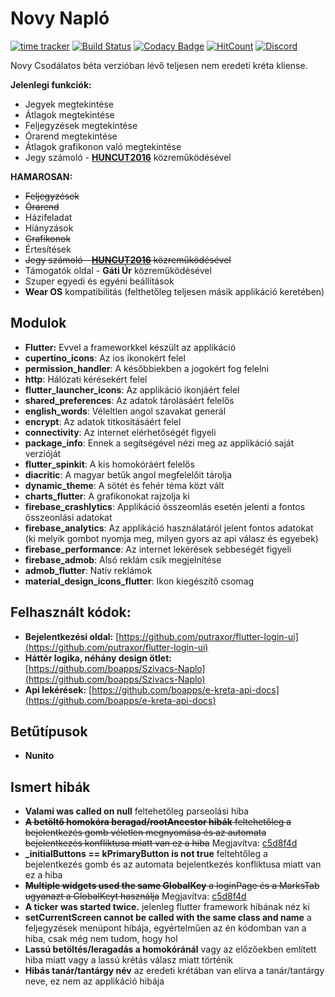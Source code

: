 # Novy Napló
[![time tracker](https://wakatime.com/badge/github/NovySoft/novyNaplo.svg)](https://wakatime.com/badge/github/NovySoft/novyNaplo)
[![Build Status](https://travis-ci.com/NovySoft/novyNaplo.svg?branch=master)](https://travis-ci.com/NovySoft/novyNaplo)
[![Codacy Badge](https://api.codacy.com/project/badge/Grade/f08d8ae48160409997ea32cf95d1a64f)](https://www.codacy.com/manual/Legolaszstudio/novyNaplo?utm_source=github.com&amp;utm_medium=referral&amp;utm_content=NovySoft/novyNaplo&amp;utm_campaign=Badge_Grade)
[![HitCount](http://hits.dwyl.io/NovySoft/novyNaplo.svg)](http://hits.dwyl.io/NovySoft/novyNaplo)
[![Discord](https://img.shields.io/discord/340112709628592139.svg)](http://discord.gg/rmjC4d4)

Novy Csodálatos béta verzióban lévő teljesen nem eredeti kréta kliense.

**Jelenlegi funkciók:**
*  Jegyek megtekintése
*  Átlagok megtekintése
*  Feljegyzések megtekintése
*  Órarend megtekintése
*  Átlagok grafikonon való megtekintése
*  Jegy számoló - **[HUNCUT2016](https://github.com/huncut2016)** közreműködésével

**HAMAROSAN:**
*  ~~Feljegyzések~~
*  ~~Órarend~~
*  Házifeladat
*  Hiányzások
*  ~~Grafikonok~~
*  Értesítések
*  ~~Jegy számoló - **[HUNCUT2016](https://github.com/huncut2016)** közreműködésével~~
*  Támogatók oldal - **Gáti Úr** közreműködésével
*  Szuper egyedi és egyéni beállítások
*  **Wear OS** kompatibilitás (felthetőleg teljesen másik applikáció keretében)

## Modulok
*  **Flutter:** Evvel a frameworkkel készült az applikáció
*  **cupertino_icons**: Az ios ikonokért felel
*  **permission_handler**: A későbbiekben a jogokért fog felelni
*  **http**: Hálózati kérésekért felel
*  **flutter_launcher_icons**: Az applikáció ikonjáért felel
*  **shared_preferences**: Az adatok tárolásáért felelős
*  **english_words**: Véleltlen angol szavakat generál
*  **encrypt**: Az adatok titkosításáért felel
*  **connectivity**: Az internet elérhetőségét figyeli
*  **package_info**: Ennek a segítségével nézi meg az applikáció saját verzióját
*  **flutter_spinkit**: A kis homokóráért felelős
*  **diacritic**: A magyar betűk angol megfelelőit tárolja
*  **dynamic_theme**: A sötét és fehér téma közt vált
*  **charts_flutter**: A grafikonokat rajzolja ki
*  **firebase_crashlytics**: Applikáció összeomlás esetén jelenti a fontos összeonlási adatokat
*  **firebase_analytics**: Az applikáció használatáról jelent fontos adatokat (ki melyik gombot nyomja meg, milyen gyors az api válasz és egyebek)
*  **firebase_performance**: Az internet lekérések sebbeségét figyeli
*  **firebase_admob**: Alsó reklám csík megjelnítése
*  **admob_flutter**: Natív reklámok
*  **material_design_icons_flutter**: Ikon kiegészítő csomag

## Felhasznált kódok:
*  **Bejelentkezési oldal:** [https://github.com/putraxor/flutter-login-ui](https://github.com/putraxor/flutter-login-ui)
*  **Háttér logika, néhány design ötlet:** [https://github.com/boapps/Szivacs-Naplo](https://github.com/boapps/Szivacs-Naplo)
*  **Api lekérések:** [https://github.com/boapps/e-kreta-api-docs](https://github.com/boapps/e-kreta-api-docs)


## Betűtípusok
*  **Nunito**

## Ismert hibák
*  **Valami was called on null** feltehetőleg parseolási hiba
*  ~~**A betöltő homokóra beragad/rootAncestor hibák** feltehetőleg a bejelentkezés gomb véletlen megnyomása és az automata bejelentkezés konfliktusa miatt van ez a hiba~~ Megjavítva: [c5d8f4d](https://github.com/NovySoft/novyNaplo/commit/c5d8f4dc18225fc848af0f70681b2d5ea9d88a0c)
*  **_initialButtons == kPrimaryButton is not true** feltehtőleg a bejelentkezés gomb és az automata bejelentkezés konfliktusa miatt van ez a hiba
*  ~~**Multiple widgets used the same GlobalKey** a loginPage és a MarksTab ugyanazt a GlobalKeyt használja~~ Megjavítva: [c5d8f4d](https://github.com/NovySoft/novyNaplo/commit/c5d8f4dc18225fc848af0f70681b2d5ea9d88a0c)
*  **A ticker was started twice.** jelenleg flutter framework hibának néz ki
*  **setCurrentScreen cannot be called with the same class and name** a feljegyzések menüpont hibája, egyértelműen az én kódomban van a hiba, csak még nem tudom, hogy hol
*  **Lassú betöltés/leragadás a homokóránál** vagy az előzőekben említett hiba miatt vagy a lassú krétás válasz miatt történik
*  **Hibás tanár/tantárgy név** az eredeti krétában van elírva a tanár/tantárgy neve, ez nem az applikáció hibája
